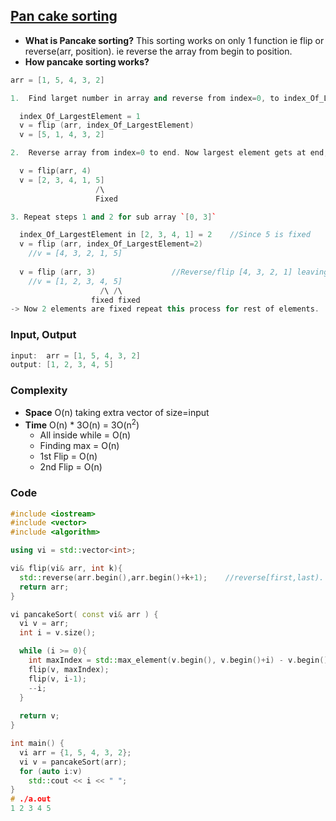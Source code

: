 ## [Pan cake sorting](https://www.pramp.com/challenge/3QnxW6xoPLTNl5jX5LM1)
- **What is Pancake sorting?** This sorting works on only 1 function ie flip or reverse(arr, position). ie reverse the array from begin to position.
- **How pancake sorting works?**
```c++
arr = [1, 5, 4, 3, 2]

1.  Find larget number in array and reverse from index=0, to index_Of_LargestElement

  index_Of_LargestElement = 1
  v = flip (arr, index_Of_LargestElement)
  v = [5, 1, 4, 3, 2]

2.  Reverse array from index=0 to end. Now largest element gets at end, fix this position.

  v = flip(arr, 4)
  v = [2, 3, 4, 1, 5]
                   /\
                   Fixed

3. Repeat steps 1 and 2 for sub array `[0, 3]`

  index_Of_LargestElement in [2, 3, 4, 1] = 2    //Since 5 is fixed
  v = flip (arr, index_Of_LargestElement=2)
    //v = [4, 3, 2, 1, 5]
    
  v = flip (arr, 3)                 //Reverse/flip [4, 3, 2, 1] leaving fixed element=5.
    //v = [1, 2, 3, 4, 5]  
                    /\ /\
                  fixed fixed
-> Now 2 elements are fixed repeat this process for rest of elements.                  
```

### Input, Output
```c++
input:  arr = [1, 5, 4, 3, 2]
output: [1, 2, 3, 4, 5]
```

### Complexity
- **Space** O(n) taking extra vector of size=input
- **Time** O(n) * 3O(n) = 3O(n<sup>2</sup>)
  - All inside while = O(n)
  - Finding max = O(n)
  - 1st Flip = O(n)
  - 2nd Flip = O(n)

### Code
```c++
#include <iostream>
#include <vector>
#include <algorithm>

using vi = std::vector<int>;

vi& flip(vi& arr, int k){
  std::reverse(arr.begin(),arr.begin()+k+1);    //reverse[first,last).  Reverses from first to last(excluding last)
  return arr;
}

vi pancakeSort( const vi& arr ) {
  vi v = arr;
  int i = v.size();

  while (i >= 0){
    int maxIndex = std::max_element(v.begin(), v.begin()+i) - v.begin();  //Find index of Max element in array
    flip(v, maxIndex);
    flip(v, i-1);
    --i;
  }
  
  return v;
}

int main() {
  vi arr = {1, 5, 4, 3, 2};
  vi v = pancakeSort(arr);
  for (auto i:v)
    std::cout << i << " ";
}
# ./a.out
1 2 3 4 5
```
